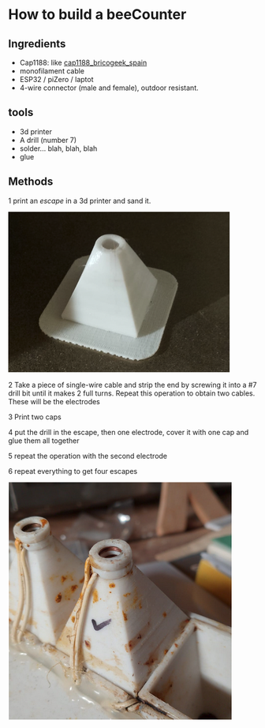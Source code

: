 
# How to build a beeCounter

## Ingredients

* Cap1188: like [cap1188_bricogeek_spain](https://tienda.bricogeek.com/sensores-capacitivos/647-sensor-capacitivo-cap1188-i2c-spi.html)
* monofilament cable
* ESP32 / piZero / laptot
* 4-wire connector (male and female), outdoor resistant.

## tools

* 3d printer
* A drill (number 7)
* solder... blah, blah, blah
* glue

## Methods

1 print an *escape* in a 3d printer and sand it.

![](image/README/cono.png)

2 Take a piece of single-wire cable and strip the end by screwing it into a #7 drill bit until it makes 2 full turns. Repeat this operation to obtain two cables. These will be the electrodes

3 Print two caps

4 put the drill in the escape, then one electrode, cover it with one cap and glue them all together

5 repeat the operation with the second electrode

6 repeat everything to get four escapes

![1708445499719](image/README/1708445499719.png)
